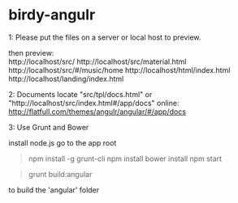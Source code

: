 # birdy-angulr

1: Please put the files on a server or local host to preview.

then preview:  
http://localhost/src/
http://localhost/src/material.html
http://localhost/src/#/music/home
http://localhost/html/index.html
http://localhost/landing/index.html


2: Documents locate "src/tpl/docs.html" or "http://localhost/src/index.html#/app/docs"
online: http://flatfull.com/themes/angulr/angular/#/app/docs


3: Use Grunt and Bower

install node.js
go to the app root

>npm install -g grunt-cli
>npm install
>bower install
>npm start

> grunt build:angular

to build the 'angular' folder
